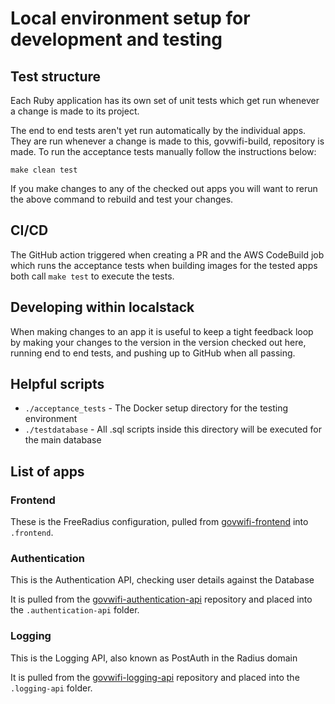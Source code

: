 # Local environment setup for development and testing

## Test structure

Each Ruby application has its own set of unit tests which get run whenever a
change is made to its project.

The end to end tests aren't yet run automatically by the individual apps.
They are run whenever a change is made to this, govwifi-build, repository is made.
To run the acceptance tests manually follow the instructions below:

```console
make clean test
```

If you make changes to any of the checked out apps you will want to rerun the
above command to rebuild and test your changes.

## CI/CD

The GitHub action triggered when creating a PR and the AWS CodeBuild job which runs the acceptance tests when building images for the tested apps both call `make test` to execute the tests.

## Developing within localstack

When making changes to an app it is useful to keep a tight feedback loop by
making your changes to the version in the version checked out here, running end
to end tests, and pushing up to GitHub when all passing.

## Helpful scripts

- `./acceptance_tests` - The Docker setup directory for the testing environment
- `./testdatabase` - All .sql scripts inside this directory will be executed for the main database

## List of apps

### Frontend

These is the FreeRadius configuration, pulled from
[govwifi-frontend](https://github.com/GovWifi/govwifi-frontend) into `.frontend`.

### Authentication

This is the Authentication API, checking user details against the Database

It is pulled from the [govwifi-authentication-api](https://github.com/GovWifi/govwifi-authentication-api) repository
and placed into the `.authentication-api` folder.

### Logging

This is the Logging API, also known as PostAuth in the Radius domain

It is pulled from the [govwifi-logging-api](https://github.com/GovWifi/govwifi-logging-api) repository
and placed into the `.logging-api` folder.
